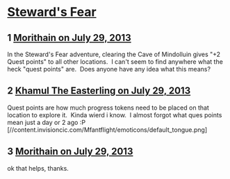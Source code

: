 # [Steward&#039;s Fear](https://community.fantasyflightgames.com/topic/87384-stewards-fear/)

## 1 [Morithain on July 29, 2013](https://community.fantasyflightgames.com/topic/87384-stewards-fear/?do=findComment&comment=825441)

In the Steward's Fear adventure, clearing the Cave of Mindolluin gives "+2 Quest points" to all other locations.  I can't seem to find anywhere what the heck "quest points" are.  Does anyone have any idea what this means?

## 2 [Khamul The Easterling on July 29, 2013](https://community.fantasyflightgames.com/topic/87384-stewards-fear/?do=findComment&comment=825501)

Quest points are how much progress tokens need to be placed on that location to explore it.  Kinda wierd i know.  I almost forgot what ques points mean just a day or 2 ago :P [//content.invisioncic.com/Mfantflight/emoticons/default_tongue.png] 

## 3 [Morithain on July 29, 2013](https://community.fantasyflightgames.com/topic/87384-stewards-fear/?do=findComment&comment=825509)

ok that helps, thanks.

